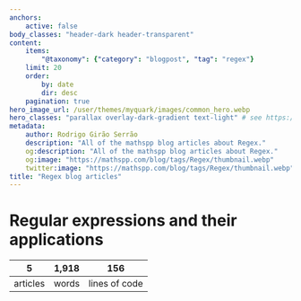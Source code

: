```yaml
---
anchors:
    active: false
body_classes: "header-dark header-transparent"
content:
    items:
        "@taxonomy": {"category": "blogpost", "tag": "regex"}
    limit: 20
    order:
        by: date
        dir: desc
    pagination: true
hero_image_url: /user/themes/myquark/images/common_hero.webp
hero_classes: "parallax overlay-dark-gradient text-light" # see https://demo.getgrav.org/blog-skeleton/blog/hero-classes
metadata:
    author: Rodrigo Girão Serrão
    description: "All of the mathspp blog articles about Regex."
    og:description: "All of the mathspp blog articles about Regex."
    og:image: "https://mathspp.com/blog/tags/Regex/thumbnail.webp"
    twitter:image: "https://mathspp.com/blog/tags/Regex/thumbnail.webp"
title: "Regex blog articles"
---
```



# Regular expressions and their applications


<table class="stats-table">
    <thead>
        <tr>
            <th style="text-align: center;">5</th>
            <th style="text-align: center;">1,918</th>
            <th style="text-align: center;">156</th>
        </tr>
    </thead>
    <tbody>
        <tr>
            <td style="text-align: center;">articles</td>
            <td style="text-align: center;">words</td>
            <td style="text-align: center;">lines of code</td>
        </tr>
    </tbody>
</table>